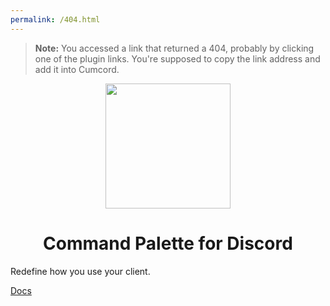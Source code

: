 ```yaml
---
permalink: /404.html
---
```

> **Note:** You accessed a link that returned a 404, probably by clicking one of the plugin links. You're supposed to copy the link address and add it into Cumcord.

<div align="center"><img height="200" src="https://raw.githubusercontent.com/yellowsink/discord-command-palette/src-cumcord/assets/icon.png" /></div>

<h1 align="center">Command Palette for Discord</h1>

Redefine how you use your client.

[Docs](https://yellowsink.github.io/discord-command-palette/docs)
